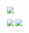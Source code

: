 ![](http://github-profile-summary-cards.vercel.app/api/cards/profile-details?username=daoradmin&theme=midnight_purple)

![](http://github-profile-summary-cards.vercel.app/api/cards/stats?username=daoradmin&theme=midnight_purple) ![](http://github-profile-summary-cards.vercel.app/api/cards/productive-time?username=daoradmin&theme=midnight_purple&utcOffset=8)

